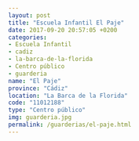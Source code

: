 ```yaml
---
layout: post
title: "Escuela Infantil El Paje"
date: 2017-09-20 20:57:05 +0200
categories:
- Escuela Infantil
- cadiz
- la-barca-de-la-florida
- Centro público
- guarderia
name: "El Paje"
province: "Cádiz"
location: "La Barca de la Florida"
code: "11012188"
type: "Centro público"
img: guarderia.jpg
permalink: /guarderias/el-paje.html
---
```

